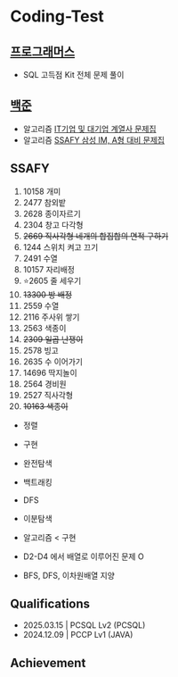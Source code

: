 # Coding-Test

## [프로그래머스](https://github.com/wogkr810/coding-test/tree/main/%ED%94%84%EB%A1%9C%EA%B7%B8%EB%9E%98%EB%A8%B8%EC%8A%A4)
- SQL 고득점 Kit 전체 문제 풀이

## [백준](https://www.acmicpc.net/)
- 알고리즘 [IT기업 및 대기업 계열사 문제집](https://www.acmicpc.net/workbook/view/8708)
- 알고리즘 [SSAFY 삼성 IM, A형 대비 문제집](https://www.acmicpc.net/group/workbook/22701/1)

## SSAFY
1. 10158 개미
2. 2477 참외밭
3. 2628 종이자르기
4. 2304 창고 다각형
5. ~~2669 직사각형 네개의 합집합의 면적 구하기~~
6. 1244 스위치 켜고 끄기
7. 2491 수열
8. 10157 자리배정
9. ⭐2605 줄 세우기
10. ~~13300 방 배정~~
11. 2559 수열
12. 2116 주사위 쌓기
13. 2563 색종이
14. ~~2309 일곱 난쟁이~~
15. 2578 빙고
16. 2635 수 이어가기
17. 14696 딱지놀이
18. 2564 경비원
19. 2527 직사각형
20. ~~10163 색종이~~

- 정렬
- 구현
- 완전탐색
- 백트래킹
- DFS
- 이분탐색

- 알고리즘 < 구현
- D2-D4 에서 배열로 이루어진 문제 O
- BFS, DFS, 이차원배열 지양 

## Qualifications
- 2025.03.15 | PCSQL Lv2 (PCSQL)
- 2024.12.09 | PCCP Lv1 (JAVA)

## Achievement
